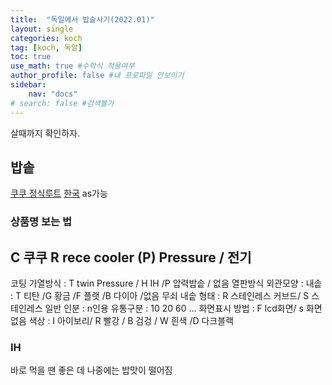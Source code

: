```yaml
---
title:  "독일에서 밥솥사기(2022.01)"
layout: single
categories: koch
tag: [koch, 독알]
toc: true
use_math: true #수학식 적용여부
author_profile: false #내 프로파일 안보이기
sidebar:
    nav: "docs" 
# search: false #검색불가
---
```


살때까지 확인하자.
## 밥솥
[쿠쿠 정식루트](https://www.cuckoomall.de/)
[한국](https://www.cuckoo.co.kr/)
as가능
### 상품명 보는 법
C 쿠쿠
R rece cooler
(P) Pressure / 전기
-
코팅
가열방식 : T twin Pressure / H IH /P 압력밥솥 / 없음 열판방식
외관모양 : 
내솥 : T 티탄 /G 황금 /F 플랫 /B 다이아 /없음 무쇠 
내솥 형태 : R 스테인레스 커브드/ S 스테인레스 일반
인분 : n인용
유통구분 : 10 20 60 ...
화면표시 방법 : F lcd화면/ s 화면없음
색상 : I 아이보리/ R 빨강 / B 검겅 / W 흰색 /D 다크블랙

### IH
바로 먹을 땐 좋은 데 나중에는 밥맛이 떨어짐